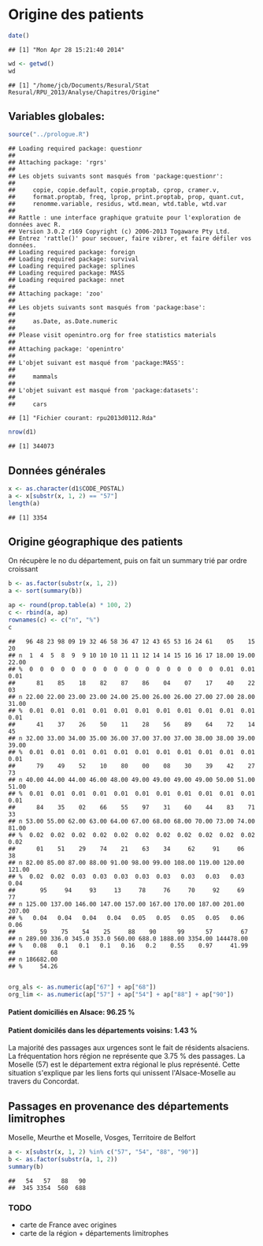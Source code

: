 Origine des patients
========================================================

```r
date()
```

```
## [1] "Mon Apr 28 15:21:40 2014"
```

```r
wd <- getwd()
wd
```

```
## [1] "/home/jcb/Documents/Resural/Stat Resural/RPU_2013/Analyse/Chapitres/Origine"
```

Variables globales:
-------------------

```r
source("../prologue.R")
```

```
## Loading required package: questionr
## 
## Attaching package: 'rgrs'
## 
## Les objets suivants sont masqués from 'package:questionr':
## 
##     copie, copie.default, copie.proptab, cprop, cramer.v,
##     format.proptab, freq, lprop, print.proptab, prop, quant.cut,
##     renomme.variable, residus, wtd.mean, wtd.table, wtd.var
## 
## Rattle : une interface graphique gratuite pour l'exploration de données avec R.
## Version 3.0.2 r169 Copyright (c) 2006-2013 Togaware Pty Ltd.
## Entrez 'rattle()' pour secouer, faire vibrer, et faire défiler vos données.
## Loading required package: foreign
## Loading required package: survival
## Loading required package: splines
## Loading required package: MASS
## Loading required package: nnet
## 
## Attaching package: 'zoo'
## 
## Les objets suivants sont masqués from 'package:base':
## 
##     as.Date, as.Date.numeric
## 
## Please visit openintro.org for free statistics materials
## 
## Attaching package: 'openintro'
## 
## L'objet suivant est masqué from 'package:MASS':
## 
##     mammals
## 
## L'objet suivant est masqué from 'package:datasets':
## 
##     cars
```

```
## [1] "Fichier courant: rpu2013d0112.Rda"
```

```r
nrow(d1)
```

```
## [1] 344073
```


Données générales
-----------------

```r
x <- as.character(d1$CODE_POSTAL)
a <- x[substr(x, 1, 2) == "57"]
length(a)
```

```
## [1] 3354
```


Origine géographique des patients
---------------------------------
On récupère le no du département, puis on fait un summary trié par ordre croissant

```r
b <- as.factor(substr(x, 1, 2))
a <- sort(summary(b))

ap <- round(prop.table(a) * 100, 2)
c <- rbind(a, ap)
rownames(c) <- c("n", "%")
c
```

```
##   96 48 23 98 09 19 32 46 58 36 47 12 43 65 53 16 24 61    05    15    20
## n  1  4  5  8  9  9 10 10 10 11 11 12 14 14 15 16 16 17 18.00 19.00 22.00
## %  0  0  0  0  0  0  0  0  0  0  0  0  0  0  0  0  0  0  0.01  0.01  0.01
##      81    85    18    82    87    86    04    07    17    40    22    03
## n 22.00 22.00 23.00 23.00 24.00 25.00 26.00 26.00 27.00 27.00 28.00 31.00
## %  0.01  0.01  0.01  0.01  0.01  0.01  0.01  0.01  0.01  0.01  0.01  0.01
##      41    37    26    50    11    28    56    89    64    72    14    45
## n 32.00 33.00 34.00 35.00 36.00 37.00 37.00 37.00 38.00 38.00 39.00 39.00
## %  0.01  0.01  0.01  0.01  0.01  0.01  0.01  0.01  0.01  0.01  0.01  0.01
##      79    49    52    10    80    00    08    30    39    42    27    73
## n 40.00 44.00 44.00 46.00 48.00 49.00 49.00 49.00 49.00 50.00 51.00 51.00
## %  0.01  0.01  0.01  0.01  0.01  0.01  0.01  0.01  0.01  0.01  0.01  0.01
##      84    35    02    66    55    97    31    60    44    83    71    33
## n 53.00 55.00 62.00 63.00 64.00 67.00 68.00 68.00 70.00 73.00 74.00 81.00
## %  0.02  0.02  0.02  0.02  0.02  0.02  0.02  0.02  0.02  0.02  0.02  0.02
##      01    51    29    74    21    63    34     62     91     06     38
## n 82.00 85.00 87.00 88.00 91.00 98.00 99.00 108.00 119.00 120.00 121.00
## %  0.02  0.02  0.03  0.03  0.03  0.03  0.03   0.03   0.03   0.03   0.04
##       95     94     93     13     78     76     70     92     69     77
## n 125.00 137.00 146.00 147.00 157.00 167.00 170.00 187.00 201.00 207.00
## %   0.04   0.04   0.04   0.04   0.05   0.05   0.05   0.05   0.06   0.06
##       59    75    54    25     88    90      99      57        67
## n 289.00 336.0 345.0 353.0 560.00 688.0 1888.00 3354.00 144478.00
## %   0.08   0.1   0.1   0.1   0.16   0.2    0.55    0.97     41.99
##          68
## n 186682.00
## %     54.26
```

```r

org_als <- as.numeric(ap["67"] + ap["68"])
org_lim <- as.numeric(ap["57"] + ap["54"] + ap["88"] + ap["90"])
```

#### Patient domiciliés en Alsace: 96.25 %

#### Patient domicilés dans les départements voisins: 1.43 %

La majorité des passages aux urgences sont le fait de résidents alsaciens. La fréquentation hors région ne représente que 3.75 % des passages. La Moselle (57) est le département extra régional le plus représenté. Cette situation s'explique par les liens forts qui unissent l'Alsace-Moselle au travers du Concordat.

Passages en provenance des départements limitrophes
---------------------------------------------------
Moselle, Meurthe et Moselle, Vosges, Territoire de Belfort


```r
a <- x[substr(x, 1, 2) %in% c("57", "54", "88", "90")]
b <- as.factor(substr(a, 1, 2))
summary(b)
```

```
##   54   57   88   90 
##  345 3354  560  688
```

### TODO
- carte de France avec origines
- carte de la région + départements limitrophes
